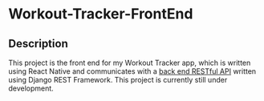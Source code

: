 # Workout-Tracker-FrontEnd

## Description
This project is the front end for my Workout Tracker app, which is written using React Native and communicates with a [back end RESTful API](https://github.com/e-dang/Workout-Tracker) written using Django REST Framework. This project is currently still under development.
